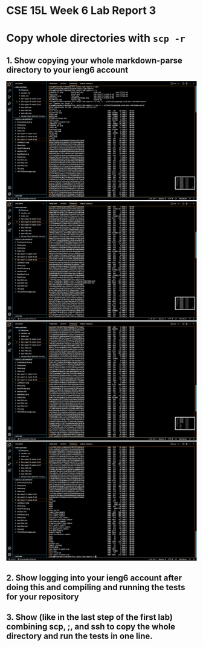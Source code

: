 # CSE 15L Week 6 Lab Report 3

# Copy whole directories with `scp -r`

## 1. Show copying your whole markdown-parse directory to your ieng6 account

![Image](SS1.png)\
![Image](SS2.png)\
![Image](SS3.png)\
![Image](SS4.png)

## 2. Show logging into your ieng6 account after doing this and compiling and running the tests for your repository

## 3. Show (like in the last step of the first lab) combining scp, ;, and ssh to copy the whole directory and run the tests in one line.